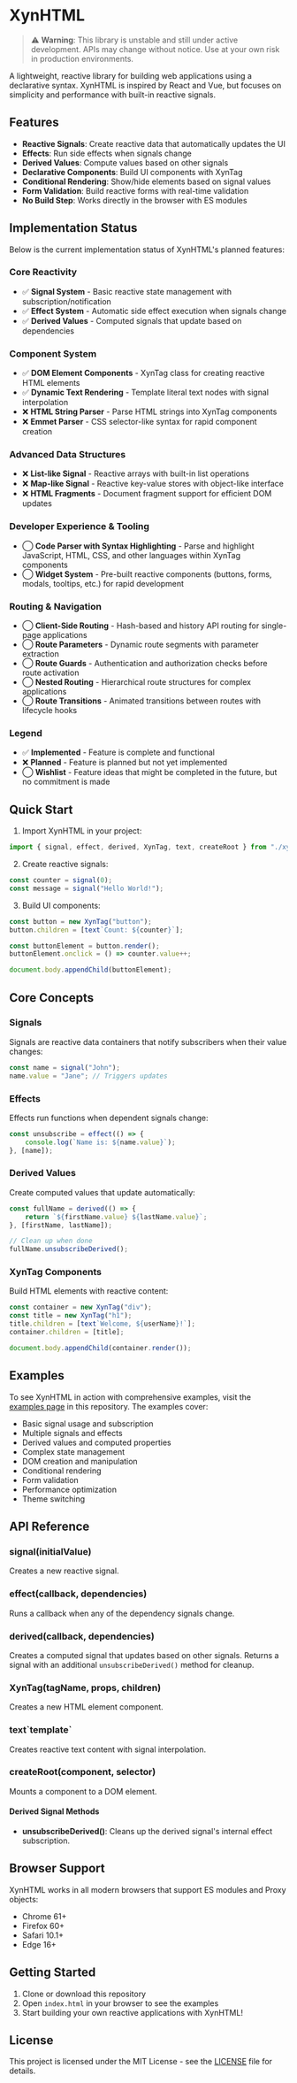 
# XynHTML

> ⚠️ **Warning**: This library is unstable and still under active development. APIs may change without notice. Use at your own risk in production environments.

A lightweight, reactive library for building web applications using a declarative syntax. XynHTML is inspired by React and Vue, but focuses on simplicity and performance with built-in reactive signals.

## Features

- **Reactive Signals**: Create reactive data that automatically updates the UI
- **Effects**: Run side effects when signals change
- **Derived Values**: Compute values based on other signals
- **Declarative Components**: Build UI components with XynTag
- **Conditional Rendering**: Show/hide elements based on signal values
- **Form Validation**: Build reactive forms with real-time validation
- **No Build Step**: Works directly in the browser with ES modules

## Implementation Status

Below is the current implementation status of XynHTML's planned features:

### Core Reactivity
- ✅ **Signal System** - Basic reactive state management with subscription/notification
- ✅ **Effect System** - Automatic side effect execution when signals change
- ✅ **Derived Values** - Computed signals that update based on dependencies

### Component System
- ✅ **DOM Element Components** - XynTag class for creating reactive HTML elements
- ✅ **Dynamic Text Rendering** - Template literal text nodes with signal interpolation
- ❌ **HTML String Parser** - Parse HTML strings into XynTag components
- ❌ **Emmet Parser** - CSS selector-like syntax for rapid component creation

### Advanced Data Structures
- ❌ **List-like Signal** - Reactive arrays with built-in list operations
- ❌ **Map-like Signal** - Reactive key-value stores with object-like interface
- ❌ **HTML Fragments** - Document fragment support for efficient DOM updates

### Developer Experience & Tooling
- ◯ **Code Parser with Syntax Highlighting** - Parse and highlight JavaScript, HTML, CSS, and other languages within XynTag components
- ◯ **Widget System** - Pre-built reactive components (buttons, forms, modals, tooltips, etc.) for rapid development

### Routing & Navigation
- ◯ **Client-Side Routing** - Hash-based and history API routing for single-page applications
- ◯ **Route Parameters** - Dynamic route segments with parameter extraction
- ◯ **Route Guards** - Authentication and authorization checks before route activation
- ◯ **Nested Routing** - Hierarchical route structures for complex applications
- ◯ **Route Transitions** - Animated transitions between routes with lifecycle hooks

### Legend
- ✅ **Implemented** - Feature is complete and functional
- ❌ **Planned** - Feature is planned but not yet implemented
- ◯ **Wishlist** - Feature ideas that might be completed in the future, but no commitment is made

## Quick Start

1. Import XynHTML in your project:

```javascript
import { signal, effect, derived, XynTag, text, createRoot } from "./xyn_html.js";
```

2. Create reactive signals:

```javascript
const counter = signal(0);
const message = signal("Hello World!");
```

3. Build UI components:

```javascript
const button = new XynTag("button");
button.children = [text`Count: ${counter}`];

const buttonElement = button.render();
buttonElement.onclick = () => counter.value++;

document.body.appendChild(buttonElement);
```

## Core Concepts

### Signals
Signals are reactive data containers that notify subscribers when their value changes:

```javascript
const name = signal("John");
name.value = "Jane"; // Triggers updates
```

### Effects
Effects run functions when dependent signals change:

```javascript
const unsubscribe = effect(() => {
    console.log(`Name is: ${name.value}`);
}, [name]);
```

### Derived Values
Create computed values that update automatically:

```javascript
const fullName = derived(() => {
    return `${firstName.value} ${lastName.value}`;
}, [firstName, lastName]);

// Clean up when done
fullName.unsubscribeDerived();
```

### XynTag Components
Build HTML elements with reactive content:

```javascript
const container = new XynTag("div");
const title = new XynTag("h1");
title.children = [text`Welcome, ${userName}!`];
container.children = [title];

document.body.appendChild(container.render());
```

## Examples

To see XynHTML in action with comprehensive examples, visit the [examples page](https://jfftck.github.io/XynHTML) in this repository. The examples cover:

- Basic signal usage and subscription
- Multiple signals and effects
- Derived values and computed properties
- Complex state management
- DOM creation and manipulation
- Conditional rendering
- Form validation
- Performance optimization
- Theme switching

## API Reference

### signal(initialValue)
Creates a new reactive signal.

### effect(callback, dependencies)
Runs a callback when any of the dependency signals change.

### derived(callback, dependencies)
Creates a computed signal that updates based on other signals. Returns a signal with an additional `unsubscribeDerived()` method for cleanup.

### XynTag(tagName, props, children)
Creates a new HTML element component.

### text\`template\`
Creates reactive text content with signal interpolation.

### createRoot(component, selector)
Mounts a component to a DOM element.

#### Derived Signal Methods
- **unsubscribeDerived()**: Cleans up the derived signal's internal effect subscription.

## Browser Support

XynHTML works in all modern browsers that support ES modules and Proxy objects:
- Chrome 61+
- Firefox 60+
- Safari 10.1+
- Edge 16+

## Getting Started

1. Clone or download this repository
2. Open `index.html` in your browser to see the examples
3. Start building your own reactive applications with XynHTML!

## License

This project is licensed under the MIT License - see the [LICENSE](LICENSE) file for details.
